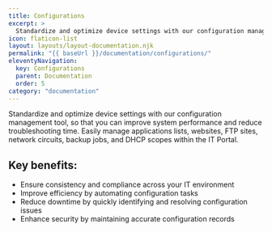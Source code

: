 ```yaml
---
title: Configurations
excerpt: >
  Standardize and optimize device settings with our configuration management tool, so that you can improve system performance and reduce troubleshooting time.
icon: flaticon-list
layout: layouts/layout-documentation.njk
permalink: "{{ baseUrl }}/documentation/configurations/"
eleventyNavigation:
  key: Configurations
  parent: Documentation
  order: 5
category: "documentation"
---
```


Standardize and optimize device settings with our configuration management tool, so that you can improve system performance and reduce troubleshooting time. Easily manage applications lists, websites, FTP sites, network circuits, backup jobs, and DHCP scopes within the IT Portal.

## Key benefits:

- Ensure consistency and compliance across your IT environment
- Improve efficiency by automating configuration tasks
- Reduce downtime by quickly identifying and resolving configuration issues
- Enhance security by maintaining accurate configuration records 

<!--
- [Applications list](http://demo.itportal.com/v4/app/configurations?ClientID=735)
- [Web Sites](http://demo.itportal.com/v4/app/configurations/735/1133)
- [FTP Site](http://demo.itportal.com/v4/app/configurations/735/1184)
- [Network Circuit](http://demo.itportal.com/v4/app/configurations/735/1179)
- [Backup Job](http://demo.itportal.com/v4/app/configurations/735/1134)
- [DHCP Scope](http://demo.itportal.com/v4/app/configurations/735/81)
-->